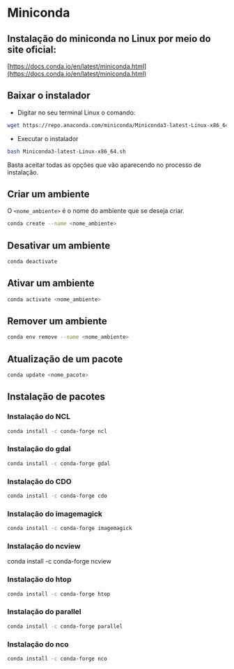 Miniconda
============

## Instalação do miniconda no Linux por meio do site oficial:

[https://docs.conda.io/en/latest/miniconda.html](https://docs.conda.io/en/latest/miniconda.html)

## Baixar o instalador

+ Digitar no seu terminal Linux o comando:

```bash
wget https://repo.anaconda.com/miniconda/Miniconda3-latest-Linux-x86_64.sh
```

+ Executar o instalador

```bash
bash Miniconda3-latest-Linux-x86_64.sh
```

Basta aceitar todas as opções que vão aparecendo no processo de instalação.

## Criar um ambiente

O `<nome_ambiente>` é o nome do ambiente que se deseja criar.

```bash
conda create --name <nome_ambiente>
```

## Desativar um ambiente

```bash
conda deactivate
```
## Ativar um ambiente

```bash
conda activate <nome_ambiente>
```
## Remover um ambiente

```bash
conda env remove --name <nome_ambiente>
```

## Atualização de um pacote
```bash
conda update <nome_pacote>
```

## Instalação de pacotes

### Instalação do NCL

```bash
conda install -c conda-forge ncl
```

### Instalação do gdal

```bash
conda install -c conda-forge gdal
```

### Instalação do CDO

```bash
conda install -c conda-forge cdo
```

### Instalação do imagemagick

```bash
conda install -c conda-forge imagemagick
```

### Instalação do ncview
conda install -c conda-forge ncview

### Instalação do htop

```bash
conda install -c conda-forge htop
```

### Instalação do parallel

```bash
conda install -c conda-forge parallel
```

### Instalação do nco

```bash
conda install -c conda-forge nco
```